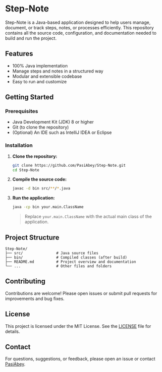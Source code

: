 # Step-Note

Step-Note is a Java-based application designed to help users manage, document, or track steps, notes, or processes efficiently. This repository contains all the source code, configuration, and documentation needed to build and run the project.

## Features

- 100% Java implementation
- Manage steps and notes in a structured way
- Modular and extensible codebase
- Easy to run and customize

## Getting Started

### Prerequisites

- Java Development Kit (JDK) 8 or higher
- Git (to clone the repository)
- (Optional) An IDE such as IntelliJ IDEA or Eclipse

### Installation

1. **Clone the repository:**
    ```bash
    git clone https://github.com/PasiAbey/Step-Note.git
    cd Step-Note
    ```
2. **Compile the source code:**
    ```bash
    javac -d bin src/**/*.java
    ```
3. **Run the application:**
    ```bash
    java -cp bin your.main.ClassName
    ```
    > Replace `your.main.ClassName` with the actual main class of the application.

## Project Structure

```
Step-Note/
├── src/               # Java source files
├── bin/               # Compiled classes (after build)
├── README.md          # Project overview and documentation
└── ...                # Other files and folders
```

## Contributing

Contributions are welcome! Please open issues or submit pull requests for improvements and bug fixes.

## License

This project is licensed under the MIT License. See the [LICENSE](LICENSE) file for details.

## Contact

For questions, suggestions, or feedback, please open an issue or contact [PasiAbey](https://github.com/PasiAbey).